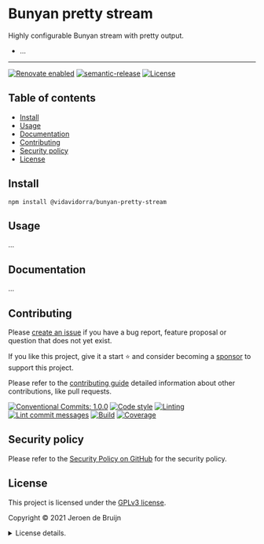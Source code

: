 # Bunyan pretty stream

Highly configurable Bunyan stream with pretty output.

- ...

---

[![Renovate enabled](https://img.shields.io/badge/Renovate-enabled-brightgreen.svg?logo=renovatebot&logoColor&style=flat-square)](https://renovatebot.com)
[![semantic-release](https://img.shields.io/badge/%20%20%F0%9F%93%A6%F0%9F%9A%80-semantic--release-e10079.svg?style=flat-square)](https://github.com/semantic-release/semantic-release)
[![License](https://img.shields.io/github/license/vidavidorra/bunyan-pretty-stream.svg?style=flat-square)](LICENSE.md)

<a name="toc"></a>

## Table of contents

- [Install](#install)
- [Usage](#usage)
- [Documentation](#documentation)
- [Contributing](#contributing)
- [Security policy](#security-policy)
- [License](#license)

## Install

```shell
npm install @vidavidorra/bunyan-pretty-stream
```

## Usage

...

## Documentation

...

## Contributing

Please [create an issue](https://github.com/vidavidorra/bunyan-pretty-stream/issues/new/choose) if you have a bug report, feature proposal or question that does not yet exist.

If you like this project, give it a start ⭐ and consider becoming a [sponsor](https://github.com/sponsors/jdbruijn) to support this project.

Please refer to the [contributing guide](https://github.com/vidavidorra/.github/blob/main/CONTRIBUTING.md) detailed information about other contributions, like pull requests.

[![Conventional Commits: 1.0.0](https://img.shields.io/badge/Conventional%20Commits-1.0.0-yellow.svg?style=flat-square)](https://conventionalcommits.org)
[![Code style](https://img.shields.io/badge/code_style-Prettier-ff69b4.svg?logo=prettier&style=flat-square)](https://github.com/prettier/prettier)
[![Linting](https://img.shields.io/badge/linting-ESLint-lightgrey.svg?logo=eslint&style=flat-square)](https://eslint.org)
[![Lint commit messages](https://img.shields.io/github/workflow/status/vidavidorra/bunyan-pretty-stream/Lint%20commit%20messages?logo=github&label=Lint%20commit%20messages&style=flat-square)](https://github.com/vidavidorra/bunyan-pretty-stream/actions)
[![Build](https://img.shields.io/github/workflow/status/vidavidorra/bunyan-pretty-stream/Build?logo=github&label=Build&style=flat-square)](https://github.com/vidavidorra/bunyan-pretty-stream/actions)
[![Coverage](https://img.shields.io/codecov/c/github/vidavidorra/bunyan-pretty-stream?logo=codecov&style=flat-square)](https://codecov.io/gh/vidavidorra/bunyan-pretty-stream)

## Security policy

Please refer to the [Security Policy on GitHub](https://github.com/vidavidorra/bunyan-pretty-stream/security/) for the security policy.

## License

This project is licensed under the [GPLv3 license](https://www.gnu.org/licenses/gpl.html).

Copyright © 2021 Jeroen de Bruijn

<details><summary>License details.</summary>
<p>

This program is free software: you can redistribute it and/or modify
it under the terms of the GNU General Public License as published by
the Free Software Foundation, either version 3 of the License, or
(at your option) any later version.

This program is distributed in the hope that it will be useful,
but WITHOUT ANY WARRANTY; without even the implied warranty of
MERCHANTABILITY or FITNESS FOR A PARTICULAR PURPOSE. See the
GNU General Public License for more details.

You should have received a copy of the GNU General Public License
along with this program. If not, see <http://www.gnu.org/licenses/>.

The full text of the license is available in the [LICENSE](LICENSE.md) file in this repository and [online](https://www.gnu.org/licenses/gpl.html).

</details>
